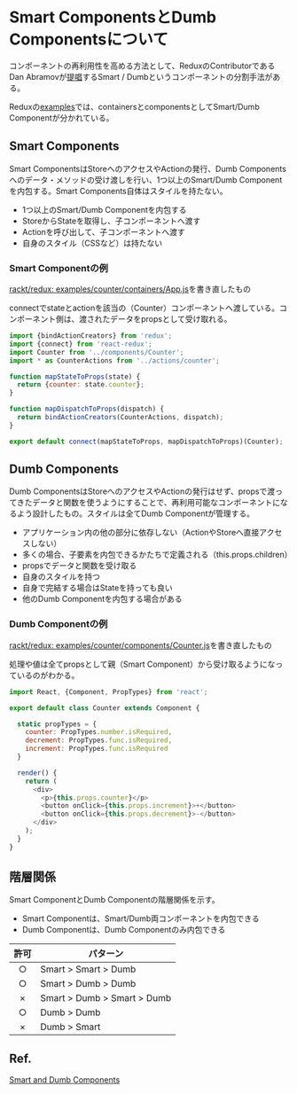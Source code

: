 # Smart ComponentsとDumb Componentsについて

コンポーネントの再利用性を高める方法として、ReduxのContributorであるDan Abramovが[提唱](https://medium.com/@dan_abramov/smart-and-dumb-components-7ca2f9a7c7d0#.9jnqrkmey)するSmart / Dumbというコンポーネントの分割手法がある。

Reduxの[examples](https://github.com/rackt/redux/tree/master/examples)では、containersとcomponentsとしてSmart/Dumb Componentが分かれている。


## Smart Components

Smart ComponentsはStoreへのアクセスやActionの発行、Dumb Componentsへのデータ・メソッドの受け渡しを行い、1つ以上のSmart/Dumb Componentを内包する。Smart Components自体はスタイルを持たない。

- 1つ以上のSmart/Dumb Componentを内包する
- StoreからStateを取得し、子コンポーネントへ渡す
- Actionを呼び出して、子コンポーネントへ渡す
- 自身のスタイル（CSSなど）は持たない

### Smart Componentの例

[rackt/redux: examples/counter/containers/App.js](https://github.com/rackt/redux/blob/master/examples/counter/containers/App.js)を書き直したもの

connectでstateとactionを該当の（Counter）コンポーネントへ渡している。コンポーネント側は、渡されたデータをpropsとして受け取れる。

```js
import {bindActionCreators} from 'redux';
import {connect} from 'react-redux';
import Counter from '../components/Counter';
import * as CounterActions from '../actions/counter';

function mapStateToProps(state) {
  return {counter: state.counter};
}

function mapDispatchToProps(dispatch) {
  return bindActionCreators(CounterActions, dispatch);
}

export default connect(mapStateToProps, mapDispatchToProps)(Counter);
```


## Dumb Components

Dumb ComponentsはStoreへのアクセスやActionの発行はせず、propsで渡ってきたデータと関数を使うようにすることで、再利用可能なコンポーネントになるよう設計したもの。スタイルは全てDumb Componentが管理する。

- アプリケーション内の他の部分に依存しない（ActionやStoreへ直接アクセスしない）
- 多くの場合、子要素を内包できるかたちで定義される（this.props.children）
- propsでデータと関数を受け取る
- 自身のスタイルを持つ
- 自身で完結する場合はStateを持っても良い
- 他のDumb Componentを内包する場合がある

### Dumb Componentの例

[rackt/redux: examples/counter/components/Counter.js](https://github.com/rackt/redux/blob/master/examples/counter/components/Counter.js)を書き直したもの

処理や値は全てpropsとして親（Smart Component）から受け取るようになっているのがわかる。

```js
import React, {Component, PropTypes} from 'react';

export default class Counter extends Component {

  static propTypes = {
    counter: PropTypes.number.isRequired,
    decrement: PropTypes.func.isRequired,
    increment: PropTypes.func.isRequired
  }

  render() {
    return (
      <div>
        <p>{this.props.counter}</p>
        <button onClick={this.props.increment}>+</button>
        <button onClick={this.props.decrement}>-</button>
      </div>
    );
  }
}
```


## 階層関係

Smart ComponentとDumb Componentの階層関係を示す。

- Smart Componentは、Smart/Dumb両コンポーネントを内包できる
- Dumb Componentは、Dumb Componentのみ内包できる

許可 | パターン
:---:|---
○ | Smart > Smart > Dumb
○ | Smart > Dumb > Dumb
× | Smart > Dumb > Smart > Dumb
○ | Dumb > Dumb
× | Dumb > Smart

## Ref.

[Smart and Dumb Components](https://medium.com/@dan_abramov/smart-and-dumb-components-7ca2f9a7c7d0#.9jnqrkmey)
